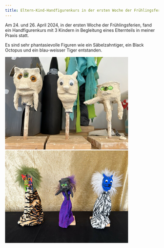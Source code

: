 ```yaml
---
title: Eltern-Kind-Handfigurenkurs in der ersten Woche der Frühlingsferien
---
```

Am 24. und 26. April 2024, in der ersten Woche der Frühlingsferien, fand ein
Handfigurenkurs mit 3 Kindern in Begleitung eines Elternteils in meiner Praxis statt.

Es sind sehr phantasievolle Figuren wie ein Säbelzahntiger, ein Black Octopus und ein blau-weisser Tiger entstanden.

![](kurs-20240426.jpg) ![](kurs-20240424.jpg)

